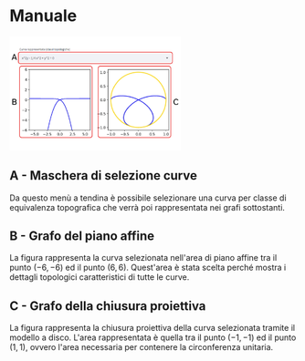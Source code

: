 # Manuale

<img src="img/interfaccia.jpg" width="300" >

## A - Maschera di selezione curve
Da questo menù a tendina è possibile selezionare una curva per classe di equivalenza topografica che verrà poi rappresentata nei grafi sottostanti.

## B - Grafo del piano affine
La figura rappresenta la curva selezionata nell'area di piano affine tra il punto $(-6, -6)$ ed il punto $(6,6)$. Quest'area è stata scelta perché mostra i dettagli topologici caratteristici di tutte le curve.

## C - Grafo della chiusura proiettiva
La figura rappresenta la chiusura proiettiva della curva selezionata tramite il modello a disco. L'area rappresentata è quella tra il punto $(-1, -1)$ ed il punto $(1,1)$, ovvero l'area necessaria per contenere la circonferenza unitaria.